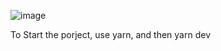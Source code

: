 ![image](https://github.com/VladDemon/Profile/assets/113460728/386ce93a-18b5-4945-a363-1b8489f76e33)



To Start the porject, use yarn, and then yarn dev

